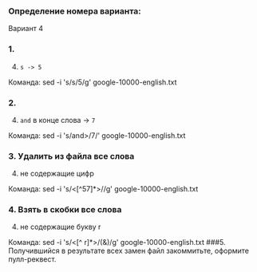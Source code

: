 ### Определение номера варианта:

Вариант 4

### 1.
4) `s -> 5`

Команда: sed -i 's/s/5/g' google-10000-english.txt
### 2.
4) `and` в конце слова -> `7`

Команда: sed -i 's/and>/7/' google-10000-english.txt
### 3. Удалить из файла все слова
4) не содержащие цифр

Команда: sed -i 's/\<[^57]*\>//g' google-10000-english.txt
### 4. Взять в скобки все слова
4) не содержащие букву r

Команда: sed -i 's/\<[^ r]*\>/(&)/g' google-10000-english.txt
###5. Получившийся в результате всех замен файл закоммитьте, оформите пулл-реквест.

